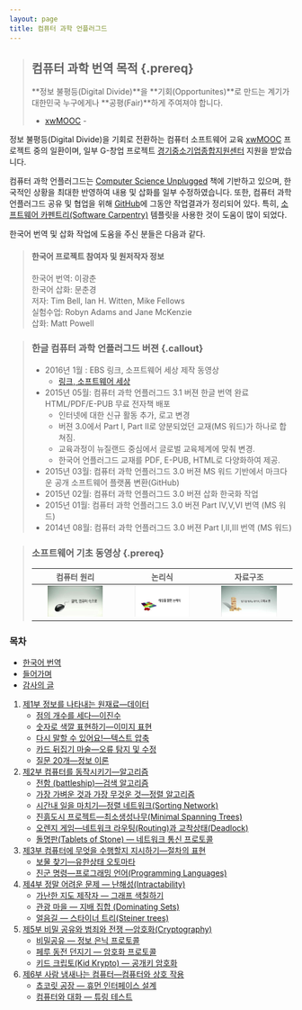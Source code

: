 ```yaml
---
layout: page
title: 컴퓨터 과학 언플러그드
---
```


> ## 컴퓨터 과학 번역 목적 {.prereq}
>
> **정보 불평등(Digital Divide)**을 **기회(Opportunites)**로 만드는 계기가 대한민국 누구에게나 **공평(Fair)**하게 주여져야 합니다.
> - [xwMOOC](http://www.xwmooc.net) -
 

정보 불평등(Digital Divide)을 기회로 전환하는 컴퓨터 소프트웨어 교육 [xwMOOC](http://www.xwmooc.net/) 프로젝트 중의 일환이며, 일부 G-창업 프로젝트 [경기중소기업종합지원센터](http://www.egbiz.or.kr/) 지원을 받았습니다. 

컴퓨터 과학 언플러그드는 [Computer Science Unplugged](http://csunplugged.org/) 책에 기반하고 있으며, 한국적인 상황을 최대한 반영하여 내용 및 삽화를 일부 수정하였습니다. 또한, 컴퓨터 과학 언플러그드 공유 및 협업을 위해 [GitHub](https://github.com/statkclee/website-csunplugged)에 그동안 작업결과가 정리되어 있다. 특히, [소프트웨어 카펜트리(Software Carpentry)](http://software-carpentry.org/) 템플릿을 사용한 것이 도움이 많이 되었다.

한국어 번역 및 삽화 작업에 도움을 주신 분들은 다음과 같다.

> #### 한국어 프로젝트 참여자 및 원저작자 정보
> 
>한국어 번역: 이광춘  
>한국어 삽화: 문춘경  
>저자: Tim Bell, Ian H. Witten, Mike Fellows  
>실험수업:  Robyn Adams and Jane McKenzie  
>삽화: Matt Powell  

> ### 한글 컴퓨터 과학 언플러그드 버젼 {.callout}
> 
> - 2016년 1월 : EBS 링크, 소프트웨어 세상 제작 동영상
>     -  [링크, 소프트웨어 세상](http://bit.ly/1Vx98an)
> - 2015년 05월: 컴퓨터 과학 언플러그드 3.1 버젼 한글 번역 완료 HTML/PDF/E-PUB 무료 전자책 배포
>     - 인터넷에 대한 신규 활동 추가, 로고 변경
>     - 버젼 3.0에서 Part I, Part II로 양분되었던 교재(MS 워드)가 하나로 합쳐짐.
>     - 교육과정이 뉴질랜드 중심에서 글로벌 교육체계에 맞춰 변경.
>     - 한국어 언플러그드 교재를 PDF, E-PUB, HTML로 다양화하여 제공. 
> - 2015년 03월: 컴퓨터 과학 언플러그드 3.0 버젼 MS 워드 기반에서 마크다운 공개 소프트웨어 플랫폼 변환(GitHub)
> - 2015년 02월: 컴퓨터 과학 언플러그드 3.0 버젼 삽화 한국화 작업
> - 2015년 01월: 컴퓨터 과학 언플러그드 3.0 버젼 Part IV,V,VI 번역 (MS 워드)
> - 2014년 08월: 컴퓨터 과학 언플러그드 3.0 버젼 Part I,II,III 번역 (MS 워드) 

> ### 소프트웨어 기초 동영상  {.prereq}
> 
> | 컴퓨터 원리 | 논리식 | 자료구조 |
> |:----------------------:|:----------------------:|:----------------------:|
> |[<img src="code/ibm_inside.jpg" width="70%" />](http://www.ebs.co.kr/tv/show?prodId=6785&lectId=10363387) |[<img src="code/boolean.jpg" width="70%" />](http://www.ebs.co.kr/tv/show?prodId=6785&lectId=10363384) | [<img src="code/stack.jpg" width="70%" />](http://www.ebs.co.kr/tv/show?prodId=6785&lectId=10363388)|


### 목차 

-  [한국어 번역](00-korean-translation.html)
-  [들어가며](00-intro.html)
-  [감사의 글](00-acknowledgements.html)
1.  [제1부 정보를 나타내는 원재료&mdash;데이터](01-part/intro.html)  
    - [점의 개수를 세다&mdash;이진수](01-part/01-binary-numbers.html)  
    - [숫자로 색깔 표현하기&mdash;이미지 표현](01-part/02-image-representation.html)  
    - [다시 말할 수 있어요!&mdash;텍스트 압축](01-part/03-text-compression.html)  
    - [카드 뒤집기 마술&mdash;오류 탐지 및 수정](01-part/04-checksum.html)  
    - [질문 20개&mdash;정보 이론](01-part/05-info-theory.html)  
2.  [제2부 컴퓨터를 동작시키기&mdash;알고리즘](02-part/intro.html)    
    - [전함 (battleship)&mdash;검색 알고리즘](02-part/06-searching-algorithm.html)    
    - [가장 가벼운 것과 가장 무것운 것&mdash;정렬 알고리즘](02-part/07-sorting-algorithm.html)  
    - [시간내 일을 마치기&mdash;정렬 네트워크(Sorting Network)](02-part/08-sorting-networks.html)  
    - [진흙도시 프로젝트&mdash;최소생성나무(Minimal Spanning Trees)](02-part/09-minimal-spanning-tree.html)  
    - [오렌지 게임&mdash;네트워크 라우팅(Routing)과 교착상태(Deadlock)](02-part/10-routing-deadlock.html)  
    - [돌명판(Tablets of Stone) &mdash; 네트워크 통신 프로토콜](02-part/11-internet.html)
3.  [제3부 컴퓨터에 무엇을 수행할지 지시하기&mdash;절차의 표현](03-part/intro.html)  
    - [보물 찾기&mdash;유한상태 오토마타](03-part/12-fsm.html)  
    - [진군 명령&mdash;프로그래밍 언어(Programming Languages)](03-part/13-language.html)  
4. [제4부 정말 어려운 문제 &mdash; 난해성(Intractability)](04-part/intro.html)      
    -  [가난한 지도 제작자 &mdash; 그래프 색칠하기](04-part/14-graph-coloring.html)  
    -  [관광 마을 &mdash; 지배 집합 (Dominating Sets)](04-part/15-dominating-sets.html)  
    -  [얼음길 &mdash; 스타이너 트리(Steiner trees)](04-part/16-steiner-trees.html)  
5. [제5부 비밀 공유와 범죄와 전쟁 &mdash;암호화(Cryptography)](05-part/intro.html)  
    - [비밀공유 &mdash; 정보 은닉 프로토콜](05-part/17-info-hiding.html)  
    - [페루 동전 던지기 &mdash; 암호화 프로토콜](05-part/18-crypto.html)  
    - [키드 크립토(Kid Krypto) &mdash; 공개키 암호화](05-part/19-public-key.html)  
6. [제6부 사람 냄새나는 컴퓨터&mdash;컴퓨터와 상호 작용](06-part/intro.html)  
    - [쵸코릿 공장 &mdash; 휴먼 인터페이스 설계](06-part/20-hci.html)
    - [컴퓨터와 대화 &mdash; 튜링 테스트](06-part/21-turing.html)  

